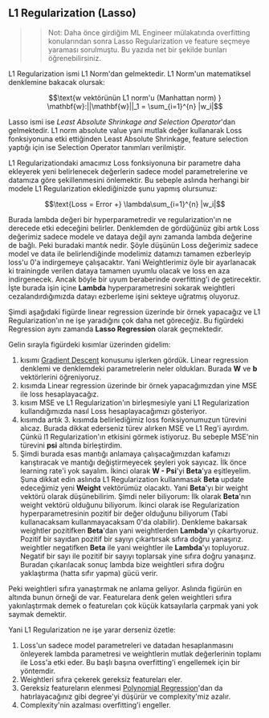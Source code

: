 ## L1 Regularization (Lasso) ##

>> Not: Daha önce girdiğim ML Engineer mülakatında overfitting konularından sonra Lasso Regularization ve feature seçmeye yaraması sorulmuştu. Bu yazıda net bir şekilde bunları öğrenebilirsiniz.

L1 Regularization ismi L1 Norm'dan gelmektedir. L1 Norm'un matematiksel denklemine bakacak olursak:

$$\text{w vektörünün L1 norm'u (Manhattan norm) } \mathbf{w}:||\mathbf{w}||_1 = \sum_{i=1}^{n} |w_i|$$

Lasso ismi ise *Least Absolute Shrinkage and Selection Operator*'dan gelmektedir. L1 norm absolute value yani mutlak değer kullanarak Loss fonksiyonuna etki ettiğinden Least Absolute Shrinkage, feature selection yaptığı için ise Selection Operator tanımları verilmiştir.

L1 Regularizationdaki amacımız Loss fonksiyonuna bir parametre daha ekleyerek yeni belirlenecek değerlerin sadece model parametrelerine ve datamıza göre şekillenmesini önlemektir. Bu sebeple aslında herhangi bir modele L1 Regularization eklediğinizde şunu yapmış olursunuz:

$$\text{Loss = Error +} \lambda\sum_{i=1}^{n} |w_i|$$

Burada lambda değeri bir hyperparametredir ve regularization'ın ne derecede etki edeceğini belirler. Denklemden de gördüğünüz gibi artık Loss değerimiz sadece modele ve dataya değil aynı zamanda lambda değerine de bağlı. Peki buradaki mantık nedir. Şöyle düşünün Loss değerimiz sadece model ve data ile belirlendiğinde modelimiz datamızı tamamen ezberleyip loss'u 0'a indirgemeye çalışacaktır. Yani Weightlerimiz öyle bir ayarlanacak ki trainingde verilen dataya tamamen uyumlu olacak ve loss en aza indirgenecek. Ancak böyle bir uyum beraberinde overfitting'i de getirecektir. İşte burada işin içine __Lambda__ hyperparametresini sokarak weightleri cezalandırdığımızda datayı ezberleme işini sekteye uğratmış oluyoruz. 

Şimdi aşağıdaki figürde linear regression üzerinde bir örnek yapacağız ve L1 Regularization'ın ne işe yaradığını çok daha net göreceğiz. Bu figürdeki Regression aynı zamanda __Lasso Regression__ olarak geçmektedir.

Gelin sırayla figürdeki kısımlar üzerinden gidelim:

1. kısımı [Gradient Descent](https://github.com/berkedilekoglu/machine-learning/blob/main/notes/Training_Models/Gradient_Descent/Readme.md) konusunu işlerken gördük. Linear regression denklemi ve denklemdeki parametrelerin neler oldukları. Burada __W__ ve __b__ vektörlerini öğreniyoruz.
2. kısımda Linear regression üzerinde bir örnek yapacağımızdan yine MSE ile loss hesaplayacağız.
3. kısım MSE ve L1 Regularization'ın birleşmesiyle yani L1 Regularization kullandığımızda nasıl Loss hesaplayacağımızı gösteriyor.
4. kısımda artık 3. kısımda belirlediğimiz loss fonksiyonumuzun türevini alıcaz. Burada dikkat ederseniz türev alırken MSE ve L1 Reg'i ayırdım. Çünkü l1 Regularization'ın etkisini görmek istiyoruz. Bu sebeple MSE'nin türevini __psi__ altında birleştirdim. 
5. Şimdi burada esas mantığı anlamaya çalışacağımızdan kafamızı karıştıracak ve mantığı değiştirmeyecek şeyleri yok sayıcaz. İlk önce learning rate'i yok sayalım. İkinci olarak __W - Psi__'yi __Beta__'ya eşitleyelim. Şuna dikkat edin aslında L1 Regularization kullanmasak __Beta__ update edeceğimiz yeni __Weight__ vektörümüz olacaktı. Yani __Beta__'yı bir weight vektörü olarak düşünebilirim. Şimdi neler biliyorum: İlk olarak __Beta__'nın weight vektörü olduğunu biliyorum. İkinci olarak ise Regularization hyperparametresinin pozitif bir değer olduğunu biliyorum (Tabi kullanacaksam kullanmayacaksam 0'da olabilir). Denkleme bakarsak weightler pozitifken __Beta__'dan yani weightlerden __Lambda__'yı çıkartıyoruz. Pozitif bir sayıdan pozitif bir sayıyı çıkartırsak sıfıra doğru yanaşırız. weightler negatifken __Beta__ ile yani weightler ile __Lambda__'yı topluyoruz. Negatif bir sayı ile pozitif bir sayıyı toplarsak yine sıfıra doğru yanaşırız. Buradan çıkarılacak sonuç lambda bize weightleri sıfıra doğru yaklaştırma (hatta sıfır yapma) gücü verir.

Peki weightleri sıfıra yanaştırmak ne anlama geliyor. Aslında figürün en altında bunun örneği de var. Featurelara denk gelen weightleri sıfıra yakınlaştırmak demek o featureları çok küçük katsayılarla çarpmak yani yok saymak demektir. 

Yani L1 Regularization ne işe yarar derseniz özetle:
1) Loss'un sadece model parametreleri ve datadan hesaplanmasını önleyerek lambda parametresi ve weightlerin mutlak değerlerinin toplamı ile Loss'a etki eder. Bu başlı başına overfitting'i engellemek için bir yöntemdir.
2) Weightleri sıfıra çekerek gereksiz featureları eler.
3) Gereksiz featureların elenmesi [Polynomial Regression](https://github.com/berkedilekoglu/machine-learning/tree/main/notes/Training_Models/Polynomial_Regression)'dan da hatırlayacağınız gibi degree'yi düşürür ve complexity'miz azalır.
4) Complexity'nin azalması overfitting'i engeller.